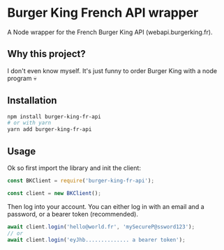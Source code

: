 # Burger King French API wrapper

A Node wrapper for the French Burger King API (webapi.burgerking.fr).

## Why this project?

I don't even know myself. It's just funny to order Burger King with a node program 💀

## Installation

```bash
npm install burger-king-fr-api
# or with yarn
yarn add burger-king-fr-api
```

## Usage

Ok so first import the library and init the client:

```js
const BKClient = require('burger-king-fr-api');

const client = new BKClient();
```

Then log into your account. You can either log in with an email and a password, or a bearer token (recommended).

```js
await client.login('hello@world.fr', 'mySecureP@ssword123');
// or
await client.login('eyJhb.............. a bearer token');
```
